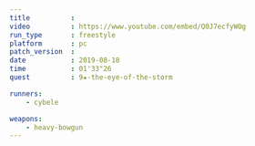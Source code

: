 ```yaml
---
title          :
video          : https://www.youtube.com/embed/Q0J7ecfyWOg
run_type       : freestyle
platform       : pc
patch_version  :
date           : 2019-08-18
time           : 01'33"26
quest          : 9★-the-eye-of-the-storm

runners:
    - cybele

weapons:
    - heavy-bowgun
---
```

